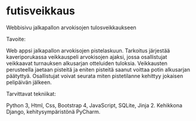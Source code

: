 # futisveikkaus

Webbisivu jalkapallon arvokisojen tulosveikkaukseen

Tavoite:

Web appsi jalkapallon arvokisojen pistelaskuun. Tarkoitus järjestää kaveriporukassa veikkauspeli arvokisojen ajaksi, jossa osallistujat veikkaavat turnauksen alkusarjan otteluiden tuloksia. Veikkausten perusteella jaetaan pisteitä ja eniten pisteitä saanut voittaa potin alkusarjan päätyttyä. Osallistujat voivat seurata miten pistetilanne kehittyy jokaisen pelipäivän jälkeen.

Tarvittavat tekniikat:

Python 3, Html, Css, Bootstrap 4, JavaScript, SQLite, Jinja 2. Kehikkona Django, kehitysympäristönä PyCharm.
